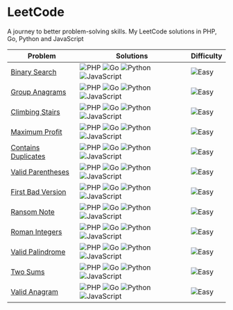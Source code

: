 # LeetCode
A journey to better problem-solving skills. My LeetCode solutions in PHP, Go, Python and JavaScript


| Problem                                                                                      | Solutions                                                      | Difficulty                                                          |
|----------------------------------------------------------------------------------------------|----------------------------------------------------------------|---------------------------------------------------------------------|
| [Binary Search](https://leetcode.com/problems/binary-search/description/)                    | ![PHP](https://img.shields.io/badge/PHP-777BB4?logo=php&logoColor=white)    ![Go](https://img.shields.io/badge/Go-00ADD8?logo=go&logoColor=white)    ![Python](https://img.shields.io/badge/Python-3776AB?logo=python&logoColor=white)    ![JavaScript](https://img.shields.io/badge/JavaScript-F7DF1E?logo=javascript&logoColor=black) | ![Easy](https://img.shields.io/badge/Easy-4CAF50?logoColor=white)   |
| [Group Anagrams](https://leetcode.com/problems/group-anagrams/description/)                  | ![PHP](https://img.shields.io/badge/PHP-777BB4?logo=php&logoColor=white)    ![Go](https://img.shields.io/badge/Go-00ADD8?logo=go&logoColor=white)    ![Python](https://img.shields.io/badge/Python-3776AB?logo=python&logoColor=white)    ![JavaScript](https://img.shields.io/badge/JavaScript-F7DF1E?logo=javascript&logoColor=black) | ![Easy](https://img.shields.io/badge/Medium-F7DF1E?logoColor=white) |
| [Climbing Stairs](https://leetcode.com/problems/climbing-stairs/)                            | ![PHP](https://img.shields.io/badge/PHP-777BB4?logo=php&logoColor=white)    ![Go](https://img.shields.io/badge/Go-00ADD8?logo=go&logoColor=white)    ![Python](https://img.shields.io/badge/Python-3776AB?logo=python&logoColor=white)    ![JavaScript](https://img.shields.io/badge/JavaScript-F7DF1E?logo=javascript&logoColor=black) | ![Easy](https://img.shields.io/badge/Easy-4CAF50?logoColor=white)   |
| [Maximum Profit](https://leetcode.com/problems/best-time-to-buy-and-sell-stock/description/) | ![PHP](https://img.shields.io/badge/PHP-777BB4?logo=php&logoColor=white)    ![Go](https://img.shields.io/badge/Go-00ADD8?logo=go&logoColor=white)    ![Python](https://img.shields.io/badge/Python-3776AB?logo=python&logoColor=white)    ![JavaScript](https://img.shields.io/badge/JavaScript-F7DF1E?logo=javascript&logoColor=black) | ![Easy](https://img.shields.io/badge/Easy-4CAF50?logoColor=white)   |
| [Contains Duplicates](https://leetcode.com/problems/contains-duplicate/description/)         | ![PHP](https://img.shields.io/badge/PHP-777BB4?logo=php&logoColor=white)    ![Go](https://img.shields.io/badge/Go-00ADD8?logo=go&logoColor=white)    ![Python](https://img.shields.io/badge/Python-3776AB?logo=python&logoColor=white)    ![JavaScript](https://img.shields.io/badge/JavaScript-F7DF1E?logo=javascript&logoColor=black)     | ![Easy](https://img.shields.io/badge/Easy-4CAF50?logoColor=white)   |
| [Valid Parentheses](https://leetcode.com/problems/valid-parentheses/description/)            | ![PHP](https://img.shields.io/badge/PHP-777BB4?logo=php&logoColor=white)    ![Go](https://img.shields.io/badge/Go-00ADD8?logo=go&logoColor=white)    ![Python](https://img.shields.io/badge/Python-3776AB?logo=python&logoColor=white)    ![JavaScript](https://img.shields.io/badge/JavaScript-F7DF1E?logo=javascript&logoColor=black) | ![Easy](https://img.shields.io/badge/Easy-4CAF50?logoColor=white)   |
| [First Bad Version](https://leetcode.com/problems/first-bad-version/description/)            | ![PHP](https://img.shields.io/badge/PHP-777BB4?logo=php&logoColor=white)    ![Go](https://img.shields.io/badge/Go-00ADD8?logo=go&logoColor=white)    ![Python](https://img.shields.io/badge/Python-3776AB?logo=python&logoColor=white)    ![JavaScript](https://img.shields.io/badge/JavaScript-F7DF1E?logo=javascript&logoColor=black) | ![Easy](https://img.shields.io/badge/Easy-4CAF50?logoColor=white)   |
| [Ransom Note](https://leetcode.com/problems/ransom-note/description/)                        | ![PHP](https://img.shields.io/badge/PHP-777BB4?logo=php&logoColor=white)    ![Go](https://img.shields.io/badge/Go-00ADD8?logo=go&logoColor=white)    ![Python](https://img.shields.io/badge/Python-3776AB?logo=python&logoColor=white)    ![JavaScript](https://img.shields.io/badge/JavaScript-F7DF1E?logo=javascript&logoColor=black) | ![Easy](https://img.shields.io/badge/Easy-4CAF50?logoColor=white)   |
| [Roman Integers](https://leetcode.com/problems/roman-to-integer/description/)                | ![PHP](https://img.shields.io/badge/PHP-777BB4?logo=php&logoColor=white)    ![Go](https://img.shields.io/badge/Go-00ADD8?logo=go&logoColor=white)    ![Python](https://img.shields.io/badge/Python-3776AB?logo=python&logoColor=white)    ![JavaScript](https://img.shields.io/badge/JavaScript-F7DF1E?logo=javascript&logoColor=black) | ![Easy](https://img.shields.io/badge/Easy-4CAF50?logoColor=white)   |
| [Valid Palindrome](https://leetcode.com/problems/valid-palindrome/description/)              | ![PHP](https://img.shields.io/badge/PHP-777BB4?logo=php&logoColor=white)    ![Go](https://img.shields.io/badge/Go-00ADD8?logo=go&logoColor=white)    ![Python](https://img.shields.io/badge/Python-3776AB?logo=python&logoColor=white)    ![JavaScript](https://img.shields.io/badge/JavaScript-F7DF1E?logo=javascript&logoColor=black) | ![Easy](https://img.shields.io/badge/Easy-4CAF50?logoColor=white)   |
| [Two Sums](https://leetcode.com/problems/two-sum/description/)                               | ![PHP](https://img.shields.io/badge/PHP-777BB4?logo=php&logoColor=white)    ![Go](https://img.shields.io/badge/Go-00ADD8?logo=go&logoColor=white)    ![Python](https://img.shields.io/badge/Python-3776AB?logo=python&logoColor=white)    ![JavaScript](https://img.shields.io/badge/JavaScript-F7DF1E?logo=javascript&logoColor=black) | ![Easy](https://img.shields.io/badge/Easy-4CAF50?logoColor=white)   |
| [Valid Anagram](https://leetcode.com/problems/valid-anagram/description/)                    | ![PHP](https://img.shields.io/badge/PHP-777BB4?logo=php&logoColor=white)    ![Go](https://img.shields.io/badge/Go-00ADD8?logo=go&logoColor=white)    ![Python](https://img.shields.io/badge/Python-3776AB?logo=python&logoColor=white)    ![JavaScript](https://img.shields.io/badge/JavaScript-F7DF1E?logo=javascript&logoColor=black) | ![Easy](https://img.shields.io/badge/Easy-4CAF50?logoColor=white)   |
